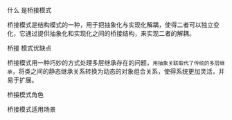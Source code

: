 什么 是桥接模式

  桥接模式是结构模式的一种，用于把抽象化与实现化解耦，使得二者可以独立变化，它通过提供抽象化和实现化之间的桥接结构，来实现二者的解耦。

桥接 模式优缺点

桥接模式用一种巧妙的方式处理多层继承存在的问题，`用抽象关联取代了传统的多层继承`，将类之间的静态继承关系转换为动态的对象组合关系，使得系统更加灵活，并易于扩展。

桥接模式角色

桥接模式适用场景



 

